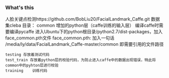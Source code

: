 ### What's this
人脸关键点检测https://github.com/BobLiu20/FacialLandmark_Caffe.git
数据集cleba
目录：
	common	增加的python层（caffe训练的输入层）
		编译caffe时需要编译pycaffe
		进入Ubuntu下的python根目录/python2.7/dist-packages，加入face_common.pth文件
		face_common.pth:
			加入一句话 /media/ly/data/FacialLandmark_Caffe-master/common   即需要引用的文件路径
	
	testing	存放着测试代码
	test_train 存放着python层的校验代码，为防止进入caffe中的数据出现错误，特此将common中的pyhton层进行校验
	training	训练代码


